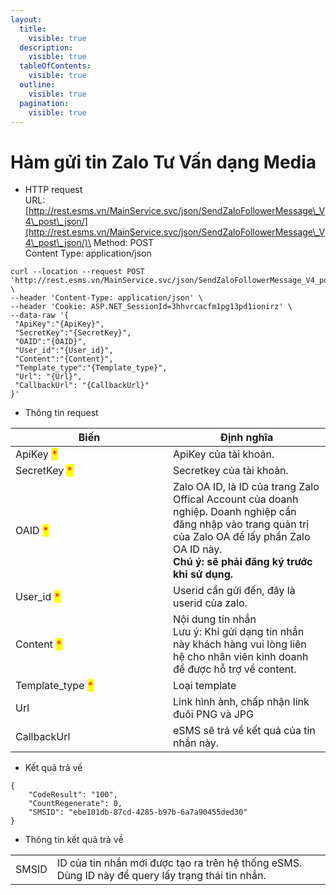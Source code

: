 ```yaml
---
layout:
  title:
    visible: true
  description:
    visible: true
  tableOfContents:
    visible: true
  outline:
    visible: true
  pagination:
    visible: true
---
```


# Hàm gửi tin Zalo Tư Vấn dạng Media

* HTTP request\
  URL: [http://rest.esms.vn/MainService.svc/json/SendZaloFollowerMessage\_V4\_post\_json/](http://rest.esms.vn/MainService.svc/json/SendZaloFollowerMessage\_V4\_post\_json/)\
  Method: POST\
  Content Type: application/json

```
curl --location --request POST 'http://rest.esms.vn/MainService.svc/json/SendZaloFollowerMessage_V4_post_json/' \
--header 'Content-Type: application/json' \
--header 'Cookie: ASP.NET_SessionId=3hhvrcacfm1pg13pd1ionirz' \
--data-raw '{
 "ApiKey":"{ApiKey}",
 "SecretKey":"{SecretKey}",
 "OAID":"{OAID}",
 "User_id":"{User_id}",
 "Content":"{Content}",
 "Template_type":"{Template_type}",
 "Url": "{Url}",
 "CallbackUrl": "{CallbackUrl}"
}'
```



* Thông tin request

<table><thead><tr><th width="236">Biến</th><th>Định nghĩa</th></tr></thead><tbody><tr><td>ApiKey <mark style="color:red;">*</mark></td><td>ApiKey của tài khoản.</td></tr><tr><td>SecretKey <mark style="color:red;">*</mark></td><td>Secretkey của tài khoản.</td></tr><tr><td>OAID <mark style="color:red;">*</mark></td><td>Zalo OA ID, là ID của trang Zalo Offical Account của doanh nghiệp. Doanh nghiệp cần đăng nhập vào trang quản trị của Zalo OA để lấy phần Zalo OA ID này. <br><strong>Chú ý: sẽ phải đăng ký trước khi sử dụng.</strong></td></tr><tr><td>User_id <mark style="color:red;">*</mark></td><td>Userid cần gửi đến, đây là userid của zalo.</td></tr><tr><td>Content <mark style="color:red;">*</mark> </td><td>Nội dung tin nhắn<br>Lưu ý: Khi gửi dạng tin nhắn này khách hàng vui lòng liên hệ cho nhân viên kinh doanh để được hỗ trợ về content.</td></tr><tr><td>Template_type <mark style="color:red;">*</mark></td><td>Loại template</td></tr><tr><td>Url</td><td>Link hình ảnh, chấp nhận link đuôi PNG và JPG</td></tr><tr><td>CallbackUrl</td><td>eSMS sẽ trả về kết quả của tin nhắn này.</td></tr></tbody></table>

* Kết quả trả về

```
{
    "CodeResult": "100",
    "CountRegenerate": 0,
    "SMSID": "ebe101db-87cd-4285-b97b-6a7a90455ded30"
}
```

* Thông tin kết quả trả về

|       |                                                                                                   |
| ----- | ------------------------------------------------------------------------------------------------- |
| SMSID | ID của tin nhắn mới được tạo ra trên hệ thống eSMS. Dùng ID này để query lấy trạng thái tin nhắn. |
